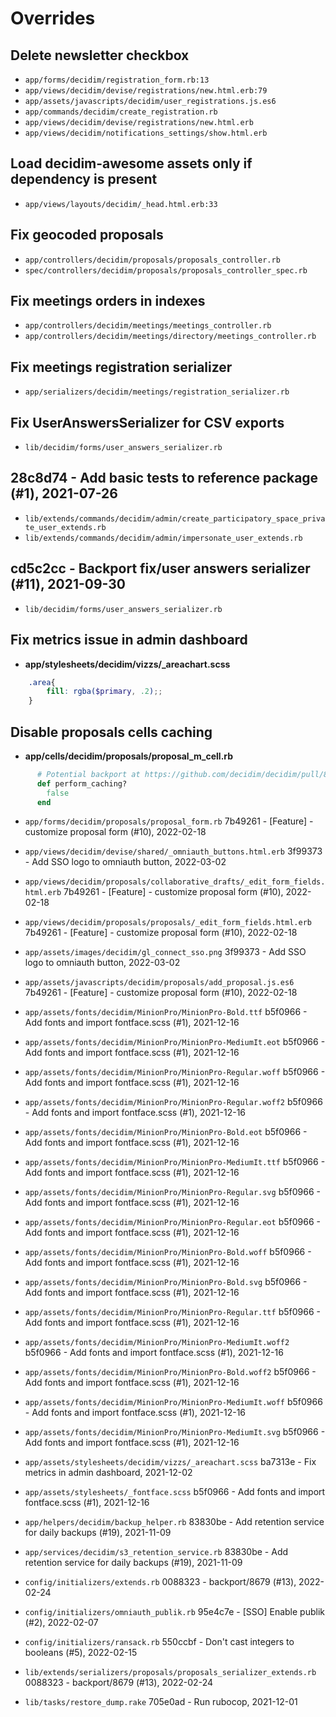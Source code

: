 # Overrides
## Delete newsletter checkbox
* `app/forms/decidim/registration_form.rb:13`
* `app/views/decidim/devise/registrations/new.html.erb:79`
* `app/assets/javascripts/decidim/user_registrations.js.es6`
* `app/commands/decidim/create_registration.rb`
* `app/views/decidim/devise/registrations/new.html.erb`
* `app/views/decidim/notifications_settings/show.html.erb`
## Load decidim-awesome assets only if dependency is present
* `app/views/layouts/decidim/_head.html.erb:33`
## Fix geocoded proposals
* `app/controllers/decidim/proposals/proposals_controller.rb`
* `spec/controllers/decidim/proposals/proposals_controller_spec.rb`
## Fix meetings orders in indexes
* `app/controllers/decidim/meetings/meetings_controller.rb`
* `app/controllers/decidim/meetings/directory/meetings_controller.rb`
##  Fix meetings registration serializer
* `app/serializers/decidim/meetings/registration_serializer.rb`
## Fix UserAnswersSerializer for CSV exports
* `lib/decidim/forms/user_answers_serializer.rb`
## 28c8d74 - Add basic tests to reference package (#1), 2021-07-26
* `lib/extends/commands/decidim/admin/create_participatory_space_private_user_extends.rb`
* `lib/extends/commands/decidim/admin/impersonate_user_extends.rb`
##  cd5c2cc - Backport fix/user answers serializer (#11), 2021-09-30
* `lib/decidim/forms/user_answers_serializer.rb`
## Fix metrics issue in admin dashboard
 - **app/stylesheets/decidim/vizzs/_areachart.scss**
```scss
    .area{
        fill: rgba($primary, .2);;
    }
```
## Disable proposals cells caching
 - **app/cells/decidim/proposals/proposal_m_cell.rb**
```ruby
      # Potential backport at https://github.com/decidim/decidim/pull/8566/files
      def perform_caching?
        false
      end
```
* `app/forms/decidim/proposals/proposal_form.rb`
7b49261 - [Feature] - customize proposal form (#10), 2022-02-18

* `app/views/decidim/devise/shared/_omniauth_buttons.html.erb`
3f99373 - Add SSO logo to omniauth button, 2022-03-02

* `app/views/decidim/proposals/collaborative_drafts/_edit_form_fields.html.erb`
7b49261 - [Feature] - customize proposal form (#10), 2022-02-18

* `app/views/decidim/proposals/proposals/_edit_form_fields.html.erb`
7b49261 - [Feature] - customize proposal form (#10), 2022-02-18

* `app/assets/images/decidim/gl_connect_sso.png`
3f99373 - Add SSO logo to omniauth button, 2022-03-02

* `app/assets/javascripts/decidim/proposals/add_proposal.js.es6`
7b49261 - [Feature] - customize proposal form (#10), 2022-02-18

* `app/assets/fonts/decidim/MinionPro/MinionPro-Bold.ttf`
b5f0966 - Add fonts and import fontface.scss (#1), 2021-12-16

* `app/assets/fonts/decidim/MinionPro/MinionPro-MediumIt.eot`
b5f0966 - Add fonts and import fontface.scss (#1), 2021-12-16

* `app/assets/fonts/decidim/MinionPro/MinionPro-Regular.woff`
b5f0966 - Add fonts and import fontface.scss (#1), 2021-12-16

* `app/assets/fonts/decidim/MinionPro/MinionPro-Regular.woff2`
b5f0966 - Add fonts and import fontface.scss (#1), 2021-12-16

* `app/assets/fonts/decidim/MinionPro/MinionPro-Bold.eot`
b5f0966 - Add fonts and import fontface.scss (#1), 2021-12-16

* `app/assets/fonts/decidim/MinionPro/MinionPro-MediumIt.ttf`
b5f0966 - Add fonts and import fontface.scss (#1), 2021-12-16

* `app/assets/fonts/decidim/MinionPro/MinionPro-Regular.svg`
b5f0966 - Add fonts and import fontface.scss (#1), 2021-12-16

* `app/assets/fonts/decidim/MinionPro/MinionPro-Regular.eot`
b5f0966 - Add fonts and import fontface.scss (#1), 2021-12-16

* `app/assets/fonts/decidim/MinionPro/MinionPro-Bold.woff`
b5f0966 - Add fonts and import fontface.scss (#1), 2021-12-16

* `app/assets/fonts/decidim/MinionPro/MinionPro-Bold.svg`
b5f0966 - Add fonts and import fontface.scss (#1), 2021-12-16

* `app/assets/fonts/decidim/MinionPro/MinionPro-Regular.ttf`
b5f0966 - Add fonts and import fontface.scss (#1), 2021-12-16

* `app/assets/fonts/decidim/MinionPro/MinionPro-MediumIt.woff2`
b5f0966 - Add fonts and import fontface.scss (#1), 2021-12-16

* `app/assets/fonts/decidim/MinionPro/MinionPro-Bold.woff2`
b5f0966 - Add fonts and import fontface.scss (#1), 2021-12-16

* `app/assets/fonts/decidim/MinionPro/MinionPro-MediumIt.woff`
b5f0966 - Add fonts and import fontface.scss (#1), 2021-12-16

* `app/assets/fonts/decidim/MinionPro/MinionPro-MediumIt.svg`
b5f0966 - Add fonts and import fontface.scss (#1), 2021-12-16

* `app/assets/stylesheets/decidim/vizzs/_areachart.scss`
ba7313e - Fix metrics in admin dashboard, 2021-12-02

* `app/assets/stylesheets/_fontface.scss`
b5f0966 - Add fonts and import fontface.scss (#1), 2021-12-16

* `app/helpers/decidim/backup_helper.rb`
83830be - Add retention service for daily backups (#19), 2021-11-09

* `app/services/decidim/s3_retention_service.rb`
83830be - Add retention service for daily backups (#19), 2021-11-09

* `config/initializers/extends.rb`
0088323 - backport/8679 (#13), 2022-02-24

* `config/initializers/omniauth_publik.rb`
95e4c7e - [SSO] Enable publik (#2), 2022-02-07

* `config/initializers/ransack.rb`
550ccbf - Don't cast integers to booleans (#5), 2022-02-15

* `lib/extends/serializers/proposals/proposals_serializer_extends.rb`
0088323 - backport/8679 (#13), 2022-02-24

* `lib/tasks/restore_dump.rake`
705e0ad - Run rubocop, 2021-12-01

